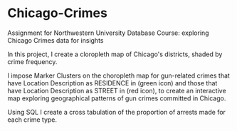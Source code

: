 # Chicago-Crimes
Assignment for Northwestern University Database Course: exploring Chicago Crimes data for insights

In this project, I create a cloropleth map of Chicago's districts, shaded by crime frequency. 

I impose Marker Clusters on the choropleth map for gun-related crimes that have Location Description as RESIDENCE in (green icon) and those that have Location Description as STREET in (red icon), to create an interactive map exploring geographical patterns of gun crimes committed in Chicago.

Using SQL I create a cross tabulation of the proportion of arrests made for each crime type.
